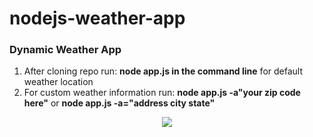 # nodejs-weather-app

### Dynamic Weather App 

1. After cloning repo run: **node app.js in the command line** for default weather location
2. For custom weather information run:  **node app.js -a"your zip code here"** or  **node app.js -a="address city state"**
<p align="center">
 <img src="https://user-images.githubusercontent.com/6277603/43333633-adcb933e-917f-11e8-9784-a1a63892f0a6.png">  
</p>
